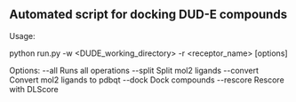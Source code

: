 ## Automated script for docking DUD-E compounds

Usage:

python run.py -w <DUDE_working_directory> -r <receptor_name> [options]

Options:
  --all       Runs all operations
  --split     Split mol2 ligands
  --convert   Convert mol2 ligands to pdbqt
  --dock      Dock compounds
  --rescore   Rescore with DLScore
